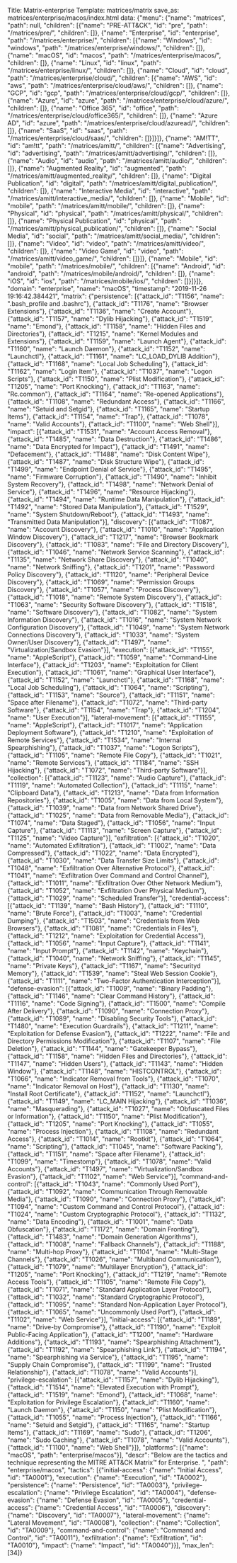 Title: Matrix-enterprise
Template: matrices/matrix
save_as: matrices/enterprise/macos/index.html
data: {"menu": {"name": "matrices", "path": null, "children": [{"name": "PRE-ATT&CK", "id": "pre", "path": "/matrices/pre/", "children": []}, {"name": "Enterprise", "id": "enterprise", "path": "/matrices/enterprise/", "children": [{"name": "Windows", "id": "windows", "path": "/matrices/enterprise/windows/", "children": []}, {"name": "macOS", "id": "macos", "path": "/matrices/enterprise/macos/", "children": []}, {"name": "Linux", "id": "linux", "path": "/matrices/enterprise/linux/", "children": []}, {"name": "Cloud", "id": "cloud", "path": "/matrices/enterprise/cloud/", "children": [{"name": "AWS", "id": "aws", "path": "/matrices/enterprise/cloud/aws/", "children": []}, {"name": "GCP", "id": "gcp", "path": "/matrices/enterprise/cloud/gcp/", "children": []}, {"name": "Azure", "id": "azure", "path": "/matrices/enterprise/cloud/azure/", "children": []}, {"name": "Office 365", "id": "office", "path": "/matrices/enterprise/cloud/office365/", "children": []}, {"name": "Azure AD", "id": "azure", "path": "/matrices/enterprise/cloud/azuread/", "children": []}, {"name": "SaaS", "id": "saas", "path": "/matrices/enterprise/cloud/saas/", "children": []}]}]}, {"name": "AM!TT", "id": "am!tt", "path": "/matrices/amitt/", "children": [{"name": "Advertising", "id": "advertising", "path": "/matrices/amitt/advertising/", "children": []}, {"name": "Audio", "id": "audio", "path": "/matrices/amitt/audio/", "children": []}, {"name": "Augmented Reality", "id": "augmented", "path": "/matrices/amitt/augmented_reality/", "children": []}, {"name": "Digital Publication", "id": "digital", "path": "/matrices/amitt/digital_publication/", "children": []}, {"name": "Interactive Media", "id": "interactive", "path": "/matrices/amitt/interactive_media/", "children": []}, {"name": "Mobile", "id": "mobile", "path": "/matrices/amitt/mobile/", "children": []}, {"name": "Physical", "id": "physical", "path": "/matrices/amitt/physical/", "children": []}, {"name": "Physical Publication", "id": "physical", "path": "/matrices/amitt/physical_publication/", "children": []}, {"name": "Social Media", "id": "social", "path": "/matrices/amitt/social_media/", "children": []}, {"name": "Video", "id": "video", "path": "/matrices/amitt/video/", "children": []}, {"name": "Video Game", "id": "video", "path": "/matrices/amitt/video_game/", "children": []}]}, {"name": "Mobile", "id": "mobile", "path": "/matrices/mobile/", "children": [{"name": "Android", "id": "android", "path": "/matrices/mobile/android/", "children": []}, {"name": "iOS", "id": "ios", "path": "/matrices/mobile/ios/", "children": []}]}]}, "domain": "enterprise", "name": "macOS", "timestamp": "2019-11-26 19:16:42.384421", "matrix": {"persistence": [{"attack_id": "T1156", "name": ".bash_profile and .bashrc"}, {"attack_id": "T1176", "name": "Browser Extensions"}, {"attack_id": "T1136", "name": "Create Account"}, {"attack_id": "T1157", "name": "Dylib Hijacking"}, {"attack_id": "T1519", "name": "Emond"}, {"attack_id": "T1158", "name": "Hidden Files and Directories"}, {"attack_id": "T1215", "name": "Kernel Modules and Extensions"}, {"attack_id": "T1159", "name": "Launch Agent"}, {"attack_id": "T1160", "name": "Launch Daemon"}, {"attack_id": "T1152", "name": "Launchctl"}, {"attack_id": "T1161", "name": "LC_LOAD_DYLIB Addition"}, {"attack_id": "T1168", "name": "Local Job Scheduling"}, {"attack_id": "T1162", "name": "Login Item"}, {"attack_id": "T1037", "name": "Logon Scripts"}, {"attack_id": "T1150", "name": "Plist Modification"}, {"attack_id": "T1205", "name": "Port Knocking"}, {"attack_id": "T1163", "name": "Rc.common"}, {"attack_id": "T1164", "name": "Re-opened Applications"}, {"attack_id": "T1108", "name": "Redundant Access"}, {"attack_id": "T1166", "name": "Setuid and Setgid"}, {"attack_id": "T1165", "name": "Startup Items"}, {"attack_id": "T1154", "name": "Trap"}, {"attack_id": "T1078", "name": "Valid Accounts"}, {"attack_id": "T1100", "name": "Web Shell"}], "impact": [{"attack_id": "T1531", "name": "Account Access Removal"}, {"attack_id": "T1485", "name": "Data Destruction"}, {"attack_id": "T1486", "name": "Data Encrypted for Impact"}, {"attack_id": "T1491", "name": "Defacement"}, {"attack_id": "T1488", "name": "Disk Content Wipe"}, {"attack_id": "T1487", "name": "Disk Structure Wipe"}, {"attack_id": "T1499", "name": "Endpoint Denial of Service"}, {"attack_id": "T1495", "name": "Firmware Corruption"}, {"attack_id": "T1490", "name": "Inhibit System Recovery"}, {"attack_id": "T1498", "name": "Network Denial of Service"}, {"attack_id": "T1496", "name": "Resource Hijacking"}, {"attack_id": "T1494", "name": "Runtime Data Manipulation"}, {"attack_id": "T1492", "name": "Stored Data Manipulation"}, {"attack_id": "T1529", "name": "System Shutdown/Reboot"}, {"attack_id": "T1493", "name": "Transmitted Data Manipulation"}], "discovery": [{"attack_id": "T1087", "name": "Account Discovery"}, {"attack_id": "T1010", "name": "Application Window Discovery"}, {"attack_id": "T1217", "name": "Browser Bookmark Discovery"}, {"attack_id": "T1083", "name": "File and Directory Discovery"}, {"attack_id": "T1046", "name": "Network Service Scanning"}, {"attack_id": "T1135", "name": "Network Share Discovery"}, {"attack_id": "T1040", "name": "Network Sniffing"}, {"attack_id": "T1201", "name": "Password Policy Discovery"}, {"attack_id": "T1120", "name": "Peripheral Device Discovery"}, {"attack_id": "T1069", "name": "Permission Groups Discovery"}, {"attack_id": "T1057", "name": "Process Discovery"}, {"attack_id": "T1018", "name": "Remote System Discovery"}, {"attack_id": "T1063", "name": "Security Software Discovery"}, {"attack_id": "T1518", "name": "Software Discovery"}, {"attack_id": "T1082", "name": "System Information Discovery"}, {"attack_id": "T1016", "name": "System Network Configuration Discovery"}, {"attack_id": "T1049", "name": "System Network Connections Discovery"}, {"attack_id": "T1033", "name": "System Owner/User Discovery"}, {"attack_id": "T1497", "name": "Virtualization/Sandbox Evasion"}], "execution": [{"attack_id": "T1155", "name": "AppleScript"}, {"attack_id": "T1059", "name": "Command-Line Interface"}, {"attack_id": "T1203", "name": "Exploitation for Client Execution"}, {"attack_id": "T1061", "name": "Graphical User Interface"}, {"attack_id": "T1152", "name": "Launchctl"}, {"attack_id": "T1168", "name": "Local Job Scheduling"}, {"attack_id": "T1064", "name": "Scripting"}, {"attack_id": "T1153", "name": "Source"}, {"attack_id": "T1151", "name": "Space after Filename"}, {"attack_id": "T1072", "name": "Third-party Software"}, {"attack_id": "T1154", "name": "Trap"}, {"attack_id": "T1204", "name": "User Execution"}], "lateral-movement": [{"attack_id": "T1155", "name": "AppleScript"}, {"attack_id": "T1017", "name": "Application Deployment Software"}, {"attack_id": "T1210", "name": "Exploitation of Remote Services"}, {"attack_id": "T1534", "name": "Internal Spearphishing"}, {"attack_id": "T1037", "name": "Logon Scripts"}, {"attack_id": "T1105", "name": "Remote File Copy"}, {"attack_id": "T1021", "name": "Remote Services"}, {"attack_id": "T1184", "name": "SSH Hijacking"}, {"attack_id": "T1072", "name": "Third-party Software"}], "collection": [{"attack_id": "T1123", "name": "Audio Capture"}, {"attack_id": "T1119", "name": "Automated Collection"}, {"attack_id": "T1115", "name": "Clipboard Data"}, {"attack_id": "T1213", "name": "Data from Information Repositories"}, {"attack_id": "T1005", "name": "Data from Local System"}, {"attack_id": "T1039", "name": "Data from Network Shared Drive"}, {"attack_id": "T1025", "name": "Data from Removable Media"}, {"attack_id": "T1074", "name": "Data Staged"}, {"attack_id": "T1056", "name": "Input Capture"}, {"attack_id": "T1113", "name": "Screen Capture"}, {"attack_id": "T1125", "name": "Video Capture"}], "exfiltration": [{"attack_id": "T1020", "name": "Automated Exfiltration"}, {"attack_id": "T1002", "name": "Data Compressed"}, {"attack_id": "T1022", "name": "Data Encrypted"}, {"attack_id": "T1030", "name": "Data Transfer Size Limits"}, {"attack_id": "T1048", "name": "Exfiltration Over Alternative Protocol"}, {"attack_id": "T1041", "name": "Exfiltration Over Command and Control Channel"}, {"attack_id": "T1011", "name": "Exfiltration Over Other Network Medium"}, {"attack_id": "T1052", "name": "Exfiltration Over Physical Medium"}, {"attack_id": "T1029", "name": "Scheduled Transfer"}], "credential-access": [{"attack_id": "T1139", "name": "Bash History"}, {"attack_id": "T1110", "name": "Brute Force"}, {"attack_id": "T1003", "name": "Credential Dumping"}, {"attack_id": "T1503", "name": "Credentials from Web Browsers"}, {"attack_id": "T1081", "name": "Credentials in Files"}, {"attack_id": "T1212", "name": "Exploitation for Credential Access"}, {"attack_id": "T1056", "name": "Input Capture"}, {"attack_id": "T1141", "name": "Input Prompt"}, {"attack_id": "T1142", "name": "Keychain"}, {"attack_id": "T1040", "name": "Network Sniffing"}, {"attack_id": "T1145", "name": "Private Keys"}, {"attack_id": "T1167", "name": "Securityd Memory"}, {"attack_id": "T1539", "name": "Steal Web Session Cookie"}, {"attack_id": "T1111", "name": "Two-Factor Authentication Interception"}], "defense-evasion": [{"attack_id": "T1009", "name": "Binary Padding"}, {"attack_id": "T1146", "name": "Clear Command History"}, {"attack_id": "T1116", "name": "Code Signing"}, {"attack_id": "T1500", "name": "Compile After Delivery"}, {"attack_id": "T1090", "name": "Connection Proxy"}, {"attack_id": "T1089", "name": "Disabling Security Tools"}, {"attack_id": "T1480", "name": "Execution Guardrails"}, {"attack_id": "T1211", "name": "Exploitation for Defense Evasion"}, {"attack_id": "T1222", "name": "File and Directory Permissions Modification"}, {"attack_id": "T1107", "name": "File Deletion"}, {"attack_id": "T1144", "name": "Gatekeeper Bypass"}, {"attack_id": "T1158", "name": "Hidden Files and Directories"}, {"attack_id": "T1147", "name": "Hidden Users"}, {"attack_id": "T1143", "name": "Hidden Window"}, {"attack_id": "T1148", "name": "HISTCONTROL"}, {"attack_id": "T1066", "name": "Indicator Removal from Tools"}, {"attack_id": "T1070", "name": "Indicator Removal on Host"}, {"attack_id": "T1130", "name": "Install Root Certificate"}, {"attack_id": "T1152", "name": "Launchctl"}, {"attack_id": "T1149", "name": "LC_MAIN Hijacking"}, {"attack_id": "T1036", "name": "Masquerading"}, {"attack_id": "T1027", "name": "Obfuscated Files or Information"}, {"attack_id": "T1150", "name": "Plist Modification"}, {"attack_id": "T1205", "name": "Port Knocking"}, {"attack_id": "T1055", "name": "Process Injection"}, {"attack_id": "T1108", "name": "Redundant Access"}, {"attack_id": "T1014", "name": "Rootkit"}, {"attack_id": "T1064", "name": "Scripting"}, {"attack_id": "T1045", "name": "Software Packing"}, {"attack_id": "T1151", "name": "Space after Filename"}, {"attack_id": "T1099", "name": "Timestomp"}, {"attack_id": "T1078", "name": "Valid Accounts"}, {"attack_id": "T1497", "name": "Virtualization/Sandbox Evasion"}, {"attack_id": "T1102", "name": "Web Service"}], "command-and-control": [{"attack_id": "T1043", "name": "Commonly Used Port"}, {"attack_id": "T1092", "name": "Communication Through Removable Media"}, {"attack_id": "T1090", "name": "Connection Proxy"}, {"attack_id": "T1094", "name": "Custom Command and Control Protocol"}, {"attack_id": "T1024", "name": "Custom Cryptographic Protocol"}, {"attack_id": "T1132", "name": "Data Encoding"}, {"attack_id": "T1001", "name": "Data Obfuscation"}, {"attack_id": "T1172", "name": "Domain Fronting"}, {"attack_id": "T1483", "name": "Domain Generation Algorithms"}, {"attack_id": "T1008", "name": "Fallback Channels"}, {"attack_id": "T1188", "name": "Multi-hop Proxy"}, {"attack_id": "T1104", "name": "Multi-Stage Channels"}, {"attack_id": "T1026", "name": "Multiband Communication"}, {"attack_id": "T1079", "name": "Multilayer Encryption"}, {"attack_id": "T1205", "name": "Port Knocking"}, {"attack_id": "T1219", "name": "Remote Access Tools"}, {"attack_id": "T1105", "name": "Remote File Copy"}, {"attack_id": "T1071", "name": "Standard Application Layer Protocol"}, {"attack_id": "T1032", "name": "Standard Cryptographic Protocol"}, {"attack_id": "T1095", "name": "Standard Non-Application Layer Protocol"}, {"attack_id": "T1065", "name": "Uncommonly Used Port"}, {"attack_id": "T1102", "name": "Web Service"}], "initial-access": [{"attack_id": "T1189", "name": "Drive-by Compromise"}, {"attack_id": "T1190", "name": "Exploit Public-Facing Application"}, {"attack_id": "T1200", "name": "Hardware Additions"}, {"attack_id": "T1193", "name": "Spearphishing Attachment"}, {"attack_id": "T1192", "name": "Spearphishing Link"}, {"attack_id": "T1194", "name": "Spearphishing via Service"}, {"attack_id": "T1195", "name": "Supply Chain Compromise"}, {"attack_id": "T1199", "name": "Trusted Relationship"}, {"attack_id": "T1078", "name": "Valid Accounts"}], "privilege-escalation": [{"attack_id": "T1157", "name": "Dylib Hijacking"}, {"attack_id": "T1514", "name": "Elevated Execution with Prompt"}, {"attack_id": "T1519", "name": "Emond"}, {"attack_id": "T1068", "name": "Exploitation for Privilege Escalation"}, {"attack_id": "T1160", "name": "Launch Daemon"}, {"attack_id": "T1150", "name": "Plist Modification"}, {"attack_id": "T1055", "name": "Process Injection"}, {"attack_id": "T1166", "name": "Setuid and Setgid"}, {"attack_id": "T1165", "name": "Startup Items"}, {"attack_id": "T1169", "name": "Sudo"}, {"attack_id": "T1206", "name": "Sudo Caching"}, {"attack_id": "T1078", "name": "Valid Accounts"}, {"attack_id": "T1100", "name": "Web Shell"}]}, "platforms": [{"name": "macOS", "path": "enterprise/macos"}], "descr": "Below are the tactics and technique representing the MITRE ATT&CK Matrix&trade; for Enterprise. ", "path": "enterprise/macos", "tactics": [{"initial-access": {"name": "Initial Access", "id": "TA0001"}, "execution": {"name": "Execution", "id": "TA0002"}, "persistence": {"name": "Persistence", "id": "TA0003"}, "privilege-escalation": {"name": "Privilege Escalation", "id": "TA0004"}, "defense-evasion": {"name": "Defense Evasion", "id": "TA0005"}, "credential-access": {"name": "Credential Access", "id": "TA0006"}, "discovery": {"name": "Discovery", "id": "TA0007"}, "lateral-movement": {"name": "Lateral Movement", "id": "TA0008"}, "collection": {"name": "Collection", "id": "TA0009"}, "command-and-control": {"name": "Command and Control", "id": "TA0011"}, "exfiltration": {"name": "Exfiltration", "id": "TA0010"}, "impact": {"name": "Impact", "id": "TA0040"}}], "max_len": [34]}
